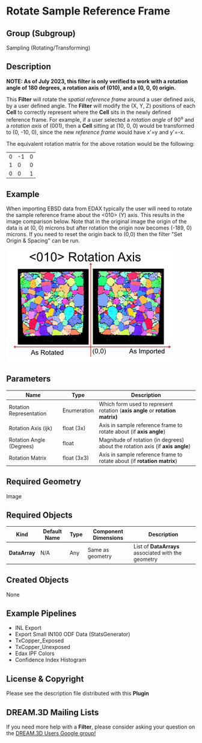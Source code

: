 # Rotate Sample Reference Frame

## Group (Subgroup) ##

Sampling (Rotating/Transforming)

## Description ##

**NOTE: As of July 2023, this filter is only verified to work with a rotation angle of 180 degrees, a rotation axis of (010), and a (0, 0, 0) origin.**

This **Filter** will rotate the *spatial reference frame* around a user defined axis, by a user defined angle.  The **Filter** will modify the (X, Y, Z) positions of each **Cell** to correctly represent where the **Cell** sits in the newly defined reference frame. For example, if a user selected a *rotation angle* of 90<sup>o</sup> and a *rotation axis* of (001), then a **Cell** sitting at (10, 0, 0) would be transformed to (0, -10, 0), since the new *reference frame* would have x'=y and y'=-x.

The equivalent rotation matrix for the above rotation would be the following:

|   |   |   |
| - | - | - |
| 0 | -1 | 0 |
| 1 | 0 | 0 |
| 0 | 0 | 1 |

## Example ##

When importing EBSD data from EDAX typically the user will need to rotate the sample reference frame about the <010> (Y) axis. This results in the image comparison below. Note that in the original image the origin of the data is at (0, 0) microns but after rotation the origin now becomes (-189, 0) microns. If you need to reset the origin back to (0,0) then the filter "Set Origin & Spacing" can be run.

![Imported EBSD Data Rotated about the <010> axis](Images/RotateSampleRefFrame_1.png)

## Parameters ##

| Name | Type | Description |
|------|------|-------------|
| Rotation Representation | Enumeration | Which form used to represent rotation (**axis angle** or **rotation matrix)** |
| Rotation Axis (ijk) | float (3x) | Axis in sample reference frame to rotate about (if **axis angle**) |
| Rotation Angle (Degrees) | float | Magnitude of rotation (in degrees) about the rotation axis (if **axis angle**) |
| Rotation Matrix | float (3x3) | Axis in sample reference frame to rotate about (if **rotation matrix**) |

## Required Geometry ##

Image

## Required Objects ##

| Kind | Default Name | Type | Component Dimensions | Description |
|------|--------------|------|----------------------|-------------|
| **DataArray** | N/A | Any | Same as geometry | List of **DataArrays** associated with the geometry |

## Created Objects ##

None

## Example Pipelines ##

+ INL Export
+ Export Small IN100 ODF Data (StatsGenerator)
+ TxCopper_Exposed
+ TxCopper_Unexposed
+ Edax IPF Colors
+ Confidence Index Histogram

## License & Copyright ##

Please see the description file distributed with this **Plugin**

## DREAM.3D Mailing Lists ##

If you need more help with a **Filter**, please consider asking your question on the [DREAM.3D Users Google group!](https://groups.google.com/forum/?hl=en#!forum/dream3d-users)
